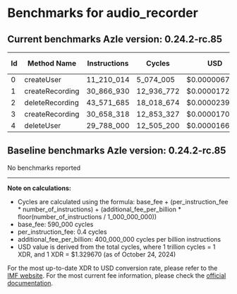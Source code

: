 # Benchmarks for audio_recorder

## Current benchmarks Azle version: 0.24.2-rc.85

| Id  | Method Name     | Instructions | Cycles     | USD           | USD/Million Calls |
| --- | --------------- | ------------ | ---------- | ------------- | ----------------- |
| 0   | createUser      | 11_210_014   | 5_074_005  | $0.0000067468 | $6.74             |
| 1   | createRecording | 30_866_930   | 12_936_772 | $0.0000172016 | $17.20            |
| 2   | deleteRecording | 43_571_685   | 18_018_674 | $0.0000239589 | $23.95            |
| 3   | createRecording | 30_658_318   | 12_853_327 | $0.0000170907 | $17.09            |
| 4   | deleteUser      | 29_788_000   | 12_505_200 | $0.0000166278 | $16.62            |

## Baseline benchmarks Azle version: 0.24.2-rc.85

No benchmarks reported

---

**Note on calculations:**

-   Cycles are calculated using the formula: base_fee + (per_instruction_fee \* number_of_instructions) + (additional_fee_per_billion \* floor(number_of_instructions / 1_000_000_000))
-   base_fee: 590_000 cycles
-   per_instruction_fee: 0.4 cycles
-   additional_fee_per_billion: 400_000_000 cycles per billion instructions
-   USD value is derived from the total cycles, where 1 trillion cycles = 1 XDR, and 1 XDR = $1.329670 (as of October 24, 2024)

For the most up-to-date XDR to USD conversion rate, please refer to the [IMF website](https://www.imf.org/external/np/fin/data/rms_sdrv.aspx).
For the most current fee information, please check the [official documentation](https://internetcomputer.org/docs/current/developer-docs/gas-cost#execution).
